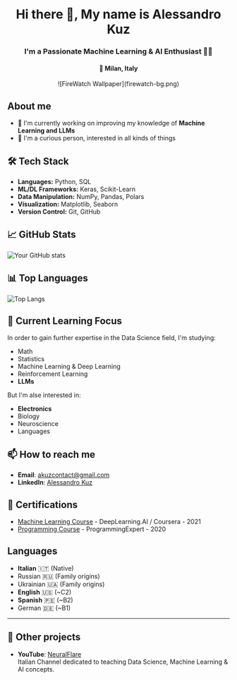 <h1 align="center">Hi there 👋, My name is Alessandro Kuz</h1>
<h3 align="center">I'm a Passionate Machine Learning & AI Enthusiast 🧑‍🎓</h3>
<h4 align="center">📍 Milan, Italy</h3>

<div align="center">
![FireWatch Wallpaper](firewatch-bg.png)
</div>

## About me
- 🔭 I'm currently working on improving my knowledge of **Machine Learning and LLMs**
- 🤔 I'm a curious person, interested in all kinds of things

## 🛠 Tech Stack
- **Languages:** Python, SQL
- **ML/DL Frameworks:** Keras, Scikit-Learn
- **Data Manipulation:** NumPy, Pandas, Polars
- **Visualization:** Matplotlib, Seaborn
- **Version Control:** Git, GitHub

## 📈 GitHub Stats
![Your GitHub stats](https://github-readme-stats.vercel.app/api?username=alessandrokuz&show_icons=true&theme=radical)

## 📊 Top Languages
![Top Langs](https://github-readme-stats.vercel.app/api/top-langs/?username=alessandrokuz&layout=compact&theme=radical)

## 🌱 Current Learning Focus
In order to gain further expertise in the Data Science field, I'm studying:
- Math
- Statistics
- Machine Learning & Deep Learning
- Reinforcement Learning
- **LLMs**

But I'm alse interested in:
- **Electronics**
- Biology
- Neuroscience
- Languages

## 📫 How to reach me
- **Email**: [akuzcontact@gmail.com](mailto:akuzcontact@gmail.com)
- **LinkedIn**: [Alessandro Kuz](https://www.linkedin.com/in/alessandrokuz/)

## 📜 Certifications
- [Machine Learning Course](https://www.coursera.org/account/accomplishments/certificate/4FP7MMBBF8SL) - DeepLearning.AI / Coursera - 2021
- [Programming Course](https://certificate.algoexpert.io/ProgrammingExpert%20Certificate%20PE-677fc6de07) - ProgrammingExpert - 2020

## Languages
- **Italian** 🇮🇹 (Native)
- Russian 🇷🇺 (Family origins)
- Ukrainian 🇺🇦 (Family origins)
- **English** 🇺🇸 (~C2)
- **Spanish** 🇵🇪 (~B2)
- German 🇩🇪 (~B1)

---

## 🎯 Other projects
- **YouTube**: [NeuralFlare](https://www.youtube.com/@NeuralFlare) \
Italian Channel dedicated to teaching Data Science, Machine Learning & AI concepts.
